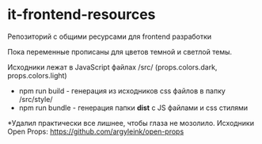 # it-frontend-resources
Репозиторий с общими ресурсами для frontend разработки

Пока переменные прописаны для цветов темной и светлой темы.

Исходники лежат в JavaScript файлах /src/ (props.colors.dark, props.colors.light)

 - npm run build - генерация из исходников css файлов в папку
   /src/style/ 
 - npm run bundle - генерация папки **dist** с JS файлами и css
   стилями
 
*Удалил практически все лишнее, чтобы глаза не мозолило. 
Исходники Open Props: https://github.com/argyleink/open-props
